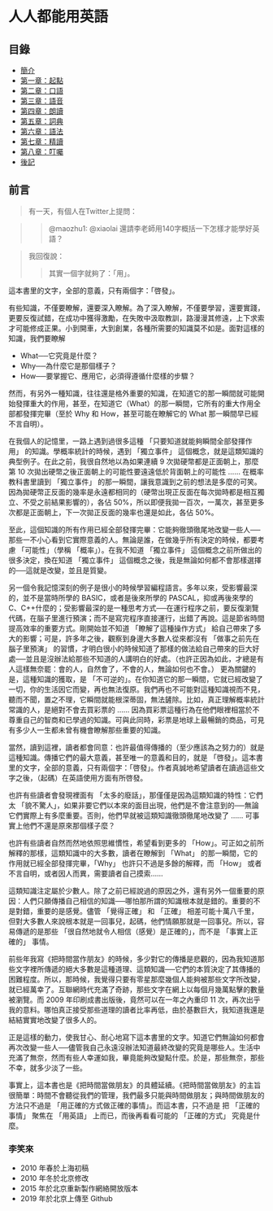 

# 人人都能用英語

## 目錄

- [簡介](README.md)
- [第一章：起點](chapter1.md)
- [第二章：口語](chapter2.md)
- [第三章：語音](chapter3.md)
- [第四章：朗讀](chapter4.md)
- [第五章：詞典](chapter5.md)
- [第六章：語法](chapter6.md)
- [第七章：精讀](chapter7.md)
- [第八章：叮囑](chapter8.md)
- [後記](end.md)



## 前言


>有一天，有個人在Twitter上提問：

>> @maozhu1: @xiaolai 還請李老師用140字概括一下怎樣才能學好英語？

>我回復說：
>
>>其實一個字就夠了：「用」。

這本書里的文字，全部的意義，只有兩個字：「啓發」。

有些知識，不僅要瞭解，還要深入瞭解。為了深入瞭解，不僅要學習，還要實踐，更要反復試錯，在成功中獲得激勵，在失敗中汲取教訓，路漫漫其修遠，上下求索才可能修成正果。小到開車，大到創業，各種所需要的知識莫不如是。面對這樣的知識，我們要瞭解

* What──它究竟是什麼？
* Why──為什麼它是那個樣子？
* How──要掌握它、應用它，必須得遵循什麼樣的步驟？

然而，有另外一種知識，往往還是格外重要的知識，在知道它的那一瞬間就可能開始發揮重大的作用，甚至，在知道它（What）的那一瞬間，它所有的重大作用全部都發揮完畢（至於 Why 和 How，甚至可能在瞭解它的 What 那一瞬間早已經不言自明）。

在我個人的記憶里，一路上遇到過很多這種 「只要知道就能夠瞬間全部發揮作用」 的知識。學概率統計的時候，遇到 「獨立事件」 這個概念，就是這類知識的典型例子。在此之前，我很自然地以為如果連續 9 次拋硬幣都是正面朝上，那麼第 10 次拋出硬幣之後正面朝上的可能性要遠遠低於背面朝上的可能性 …… 在概率教科書里讀到 「獨立事件」 的那一瞬間，讓我意識到之前的想法是多麼的可笑。因為拋硬幣正反面的幾率是永遠都相同的（硬幣出現正反面在每次拋時都是相互獨立、不受之前結果影響的），各佔 50%，所以即便我拋一百次，一萬次，甚至更多次都是正面朝上，下一次拋正反面的幾率也還是如此，各佔 50%。

至此，這個知識的所有作用已經全部發揮完畢：它能夠徹頭徹尾地改變一些人──那些一不小心看到它實際意義的人。無論是誰，在做幾乎所有決定的時候，都要考慮 「可能性」（學稱 「概率」）。在我不知道 「獨立事件」 這個概念之前所做出的很多決定，換在知道 「獨立事件」 這個概念之後，我是無論如何都不會那樣選擇的──這就是改變，並且是質變。

另一個令我記憶深刻的例子是很小的時候學習編程語言。多年以來，受影響最深的，並不是當時所學的 BASIC，或者是後來所學的 PASCAL，抑或再後來學的 C、C++什麼的；受影響最深的是一種思考方式──在運行程序之前，要反復瀏覽代碼，在腦子里進行預演；而不是寫完程序直接運行，出錯了再說。這是節省時間提高效率的重要方式。剛開始並不知道 「瞭解了這種操作方式」 給自己帶來了多大的影響；可是，許多年之後，觀察到身邊大多數人從來都沒有 「做事之前先在腦子里預演」 的習慣，才明白很小的時候知道了那樣的做法給自己帶來的巨大好處──並且是沒辦法給那些不知道的人講明白的好處。（也許正因為如此，才總是有人這樣無奈罷：會的人，自然會了，不會的人，無論如何也不會。）
更為關鍵的是，這種知識的獲取，是 「不可逆的」。在你知道它的那一瞬間，它就已經改變了一切，你的生活因它而變，再也無法復原。我們再也不可能對這種知識視而不見，聽而不聞，置之不理，它瞬間就能根深蒂固，無法鏟除。比如，真正理解概率統計常識的人，是絕對不會去買彩票的 …… 因為買彩票這種行為在他們眼裡相當於不尊重自己的智商和已學過的知識。可與此同時，彩票是地球上最暢銷的商品，可見有多少人一生都未曾有機會瞭解那些重要的知識。

當然，讀到這裡，讀者都會同意：也許最值得傳播的（至少應該為之努力的）就是這種知識。傳播它們的最大意義，甚至唯一的意義和目的，就是 「啓發」。這本書里的文字，全部的意義，只有兩個字：「啓發」。作者真誠地希望讀者在讀過這些文字之後，（起碼）在英語使用方面有所啓發。

也許有些讀者會發現裡面有 「太多的廢話」，那僅僅是因為這類知識的特性：它們太 「貌不驚人」，如果非要它們以本來的面目出現，他們是不會注意到的──無論它們實際上有多麼重要。否則，他們早就被這類知識徹頭徹尾地改變了 …… 可事實上他們不還是原來那個樣子麼？

也許有些讀者自然而然地依照思維慣性，希望看到更多的 「How」。可正如之前所解釋的那樣，這類知識中的大多數，讀者在瞭解到 「What」 的那一瞬間，它的作用就已經全部發揮完畢，「Why」 也許只不過是多餘的解釋，而 「How」 或者不言自明，或者因人而異，需要讀者自己摸索……

這類知識注定屬於少數人。除了之前已經說過的原因之外，還有另外一個重要的原因：人們只願傳播自己相信的知識──哪怕那所謂的知識根本就是錯的。重要的不是對錯，重要的是感覺。儘管 「覺得正確」 和 「正確」 相差可能十萬八千里，但對大多數人來說根本就是一回事兒，起碼，他們情願那就是一回事兒。所以，容易傳遞的是那些 「很自然地就令人相信（感覺）是正確的」，而不是 「事實上正確的」 事情。

前些年我寫《把時間當作朋友》的時候，多少對它的傳播是悲觀的，因為我知道那些文字裡所傳遞的絕大多數是這種道理、這類知識──它們的本質決定了其傳播的困難程度。所以，那時候，我覺得只要有零星那麼幾個人能夠被那些文字所改變，就已經萬幸了。互聯網時代充滿了奇跡，那些文字在網上以每個月幾萬點擊的數量被瀏覽。而 2009 年印刷成書出版後，竟然可以在一年之內重印 11 次，再次出乎我的意料。哪怕真正接受那些道理的讀者比率再低，由於基數巨大，我知道我還是結結實實地改變了很多人的。

正是這樣的動力，使我甘心、耐心地寫下這本書里的文字。知道它們無論如何都會再次改變一些人──儘管我自己永遠沒辦法知道最終改變的究竟是哪些人。生活中充滿了無奈，然而有些人幸運如我，畢竟能夠改變點什麼。於是，那些無奈，那些不幸，就多少淡了一些。

事實上，這本書也是《把時間當做朋友》的具體延續。《把時間當做朋友》的主旨很簡單：時間不會聽從我們的管理，我們最多只能與時間做朋友；與時間做朋友的方法只不過是 「用正確的方式做正確的事情」。而這本書，只不過是 把 「正確的事情」 聚焦在 「用英語」 上而已，而後再看看可能的 「正確的方式」 究竟是什麼。

### 李笑來

* 2010 年春於上海初稿
* 2010 年冬於北京修改
* 2015 年於北京重新製作網絡開放版本
* 2019 年於北京上傳至 Github
